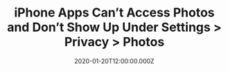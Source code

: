 ---
title: iPhone Apps Can’t Access Photos and Don’t Show Up Under Settings > Privacy > Photos
date: "2020-01-20T12:00:00.000Z"
description: Your apps can’t access your photos on iPhone. You’ve tried a half dozen supposed solutions but nothing works. Do not despair!
isExternal: true
externalUrl: https://medium.com/@davidagood/iphone-apps-cant-access-photos-and-don-t-show-up-under-settings-privacy-photos-ios-12-2020-85863551d502 
---